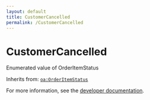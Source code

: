 ```yaml
---
layout: default
title: CustomerCancelled
permalink: /CustomerCancelled
---
```


# CustomerCancelled
Enumerated value of OrderItemStatus

Inherits from: [`oa:OrderItemStatus`](https://openactive.io/OrderItemStatus)

For more information, see the [developer documentation](https://developer.openactive.io/data-model/types/).